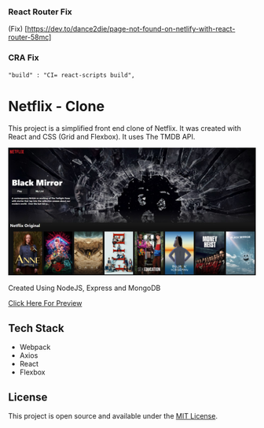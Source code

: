 ### React Router Fix

(Fix) [https://dev.to/dance2die/page-not-found-on-netlify-with-react-router-58mc]

### CRA Fix

```
"build" : "CI= react-scripts build",

```
# Netflix - Clone

This project is a simplified front end clone of Netflix. 
It was created with React and CSS (Grid and Flexbox). It uses The TMDB API.

![example-site](https://raw.githubusercontent.com/superneutrino8/netlfix-clone/master/src/NetflixClone.jpg)

Created Using NodeJS, Express and MongoDB

[Click Here For Preview](https://netflix-clone-b01d5.web.app/)

## Tech Stack

- Webpack 
- Axios
- React
- Flexbox


## License

This project is open source and available under the [MIT License](LICENSE.md).
